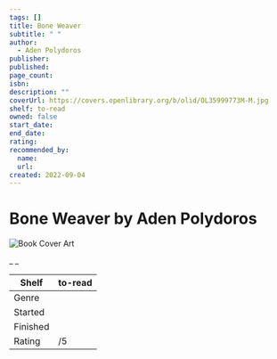 ```yaml
---
tags: []
title: Bone Weaver
subtitle: " "
author:
  - Aden Polydoros
publisher:
published:
page_count:
isbn:
description: ""
coverUrl: https://covers.openlibrary.org/b/olid/OL35999773M-M.jpg
shelf: to-read
owned: false
start_date:
end_date:
rating:
recommended_by:
  name:
  url:
created: 2022-09-04
---
```


# Bone Weaver by Aden Polydoros

![Book Cover Art](https://covers.openlibrary.org/b/olid/OL35999773M-M.jpg)

_ _

| Shelf | to-read |
| --- | --- |
| Genre |  |
| Started |  |
| Finished |  |
| Rating | /5 |
